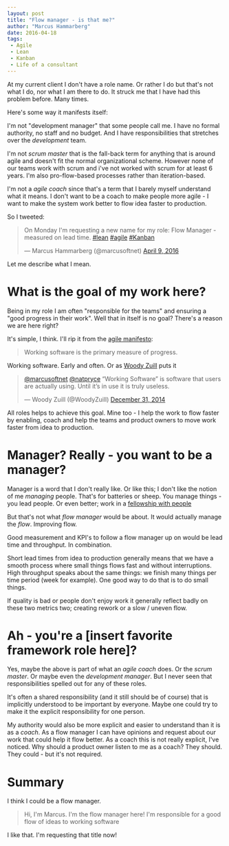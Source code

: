 ```yaml
---
layout: post
title: "Flow manager - is that me?"
author: "Marcus Hammarberg"
date: 2016-04-18
tags:
 - Agile
 - Lean
 - Kanban
 - Life of a consultant
---
```


At my current client I don't have a role name. Or rather I do but that's not what I do, nor what I am there to do. It struck me that I have had this problem before. Many times. 

Here's some way it manifests itself:

I'm not "development manager" that some people call me. I have no formal authority, no staff and no budget. And I have responsibilities that stretches over the *development* team.

I'm not *scrum master* that is the fall-back term for anything that is around agile and doesn't fit the normal organizational scheme. However none of our teams work with scrum and i've not worked with scrum for at least 6 years. I'm also pro-flow-based processes rather than iteration-based.

I'm not a *agile coach* since that's a term that I barely myself understand what it means. I don't want to be a coach to make people more agile - I want to make the system work better to flow idea faster to production. 

So I tweeted: 

<blockquote class="twitter-tweet" data-partner="tweetdeck"><p lang="en" dir="ltr">On Monday I&#39;m requesting a new name for my role: Flow Manager - measured on lead time. <a href="https://twitter.com/hashtag/lean?src=hash">#lean</a> <a href="https://twitter.com/hashtag/agile?src=hash">#agile</a> <a href="https://twitter.com/hashtag/Kanban?src=hash">#Kanban</a></p>&mdash; Marcus Hammarberg (@marcusoftnet) <a href="https://twitter.com/marcusoftnet/status/718781268113170432">April 9, 2016</a></blockquote>
<script async src="//platform.twitter.com/widgets.js" charset="utf-8"></script>

Let me describe what I mean.

<!-- excerpt-end -->

# What is the goal of my work here?
Being in my role I am often "responsible for the teams" and ensuring a "good progress in their work". Well that in itself is no goal? There's a reason we are here right? 

It's simple, I think. I'll rip it from the [agile manifesto](http://agilemanifesto.org/):

<blockquote>Working software is the primary measure of progress.</blockquote>

Working software. Early and often. Or as [Woody Zuill](https://twitter.com/WoodyZuill) puts it

<blockquote class="twitter-tweet" data-lang="en"><p lang="en" dir="ltr"><a href="https://twitter.com/marcusoftnet">@marcusoftnet</a> <a href="https://twitter.com/natpryce">@natpryce</a> “Working Software” is software that users are actually using. Until it’s in use it is truly useless.</p>&mdash; Woody Zuill (@WoodyZuill) <a href="https://twitter.com/WoodyZuill/status/550094128386547712">December 31, 2014</a></blockquote>
<script async src="//platform.twitter.com/widgets.js" charset="utf-8"></script>

All roles helps to achieve this goal. Mine too - I help the work to flow faster by enabling, coach and help the teams and product owners to move work faster from idea to production.

# Manager? Really - you want to be a manager? 
Manager is a word that I don't really like. Or like this; I don't like the notion of me *managing* people. That's for batteries or sheep. You manage things - you lead people. Or even better; work in a [fellowship with people](https://flowchainsensei.wordpress.com/2012/07/30/leadership-or-fellowship/)

But that's not what *flow manager* would be about. It would actually manage the *flow*. Improving flow. 

Good measurement and KPI's to follow a flow manager up on would be lead time and throughput. In combination. 

Short lead times from idea to production generally means that we have a smooth process where small things flows fast and without interruptions. High throughput speaks about the same things: we finish many things per time period (week for example). One good way to do that is to do small things. 

If quality is bad or people don't enjoy work it generally reflect badly on these two metrics two; creating rework or a slow / uneven flow. 

# Ah - you're a [insert favorite framework role here]?
Yes, maybe the above is part of what an *agile coach* does. Or the *scrum master*. Or maybe even the *development manager*. But I never seen that responsibilities spelled out for any of these roles. 

It's often a shared responsibility (and it still should be of course) that is implicitly understood to be important by everyone. Maybe one could try to make it the explicit responsibility for one person. 

My authority would also be more explicit and easier to understand than it is as a *coach*. As a flow manager I can have opinions and request about our work that could help it flow better. As a coach this is not really explicit, I've noticed. Why should a product owner listen to me as a coach? They should. They could - but it's not required.

# Summary
I think I could be a flow manager. 

<blockquote>Hi, I'm Marcus. I'm the flow manager here! I'm responsible for a good flow of ideas to working software</blockquote>

I like that. I'm requesting that title now!